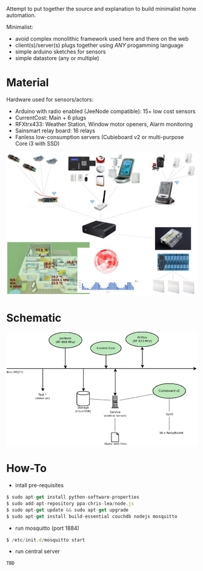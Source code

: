 
Attempt to put together the source and explanation to build minimalist home automation.

Minimalist:
* avoid complex monolithic framework used here and there on the web
* client(s)/server(s) plugs together using *ANY* progamming language
* simple arduino sketches for sensors
* simple datastore (any or multiple)

Material
========

Hardware used for sensors/actors:
* Arduino with radio enabled (JeeNode compatible): 15+ low cost sensors
* CurrentCost: Main + 6 plugs
* RFXtrx433: Weather Station, Window motor openers, Alarm monitoring
* Sainsmart relay board: 16 relays
* Fanless low-consumption servers (Cubieboard v2 or multi-purpose Core i3 with SSD)

![Overview](/res/Schema.jpg?raw=true "Hardware overview")

Schematic
=========

![Architecture](/res/Architecture.png?raw=true "Architecture overview")

How-To
======

* intall pre-requisites

```js
$ sudo apt-get install python-software-properties
$ sudo add-apt-repository ppa:chris-lea/node.js
$ sudo apt-get update && sudo apt-get upgrade
$ sudo apt-get install build-essential couchdb nodejs mosquitto
```

* run mosquitto (port 1884)
```js
$ /etc/init.d/mosquitto start
```

* run central server
```js
TBD
```
